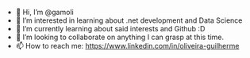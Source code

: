 - 👋 Hi, I’m @gamoli
- 👀 I’m interested in learning about .net development and Data Science
- 🌱 I’m currently learning about said interests and Github :D
- 💞️ I’m looking to collaborate on anything I can grasp at this time.
- 📫 How to reach me: https://www.linkedin.com/in/oliveira-guilherme

<!---
gamoli/gamoli is a ✨ special ✨ repository because its `README.md` (this file) appears on your GitHub profile.
You can click the Preview link to take a look at your changes.
--->
